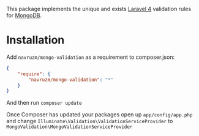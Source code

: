 This package implements the unique and exists [Laravel 4](http://laravel.com/) validation rules for [MongoDB](http://www.mongodb.org/).

Installation
============

Add `navruzm/mongo-validation` as a requirement to composer.json:

```json
{
    "require": {
        "navruzm/mongo-validation": "*"
    }
}
```
And then run `composer update`

Once Composer has updated your packages open up `app/config/app.php` and change `Illuminate\Validation\ValidationServiceProvider` to `MongoValidation\MongoValidationServiceProvider`
